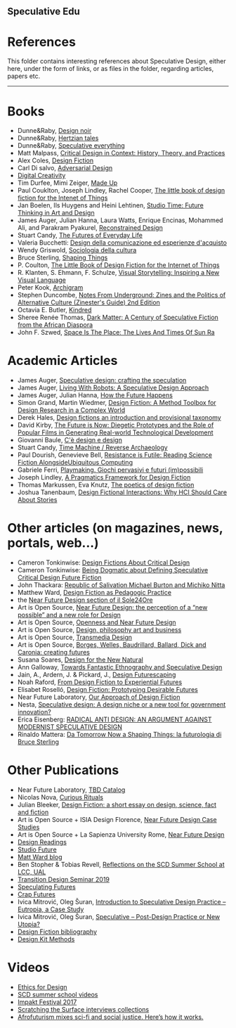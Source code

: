 ## Speculative Edu
# References
This folder contains interesting references about Speculative Design, either here, under the form of links, or as files in the folder, regarding articles, papers etc.

----

# Books

* Dunne&Raby, [Design noir](https://www.amazon.com/Design-Noir-Secret-Electronic-Objects/dp/3764365668)
* Dunne&Raby, [Hertzian tales](https://www.amazon.com/gp/product/0262541998/ref=dbs_a_def_rwt_bibl_vppi_i2)
* Dunne&Raby, [Speculative everything](https://www.amazon.com/Speculative-Everything-Design-Fiction-Dreaming/dp/0262019841)
* Matt Malpass, [Critical Design in Context: History, Theory, and Practices](http://ualresearchonline.arts.ac.uk/8978/)
* Alex Coles, [Design Fiction](http://www.sternberg-press.com/index.php?pageId=1692&l=en)
* Carl Di salvo, [Adversarial Design](https://mitpress.mit.edu/books/adversarial-design)
* [Digital Creativity](https://www.tandfonline.com/toc/ndcr20/24/1)
* Tim Durfee, Mimi Zeiger, [Made Up](http://actar.com/made-up/)
* Paul Couklton, Joseph Lindley, Rachel Cooper, [The little book of design fiction for the Intenet of Things](https://www.petrashub.org/download/little-book-of-design-fiction-for-the-internet-of-things/)
* Jan Boelen, Ils Huygens and Heini Lehtinen, [Studio Time: Future Thinking in Art and Design](http://we-make-money-not-art.com/studio-time-future-thinking-in-art-and-design/)
* James Auger, Julian Hanna, Laura Watts, Enrique Encinas, Mohammed Ali, and Parakram Pyakurel, [Reconstrained Design](https://crapfutures.tumblr.com/post/182779342094/reconstrained-design-the-book)
* Stuart Candy, [The Futures of Everyday Life](https://www.scribd.com/doc/68901075/Candy-2010-The-Futures-of-Everyday-Life)
* Valeria Bucchetti: [Design della comunicazione ed esperienze d'acquisto](https://www.francoangeli.it/Ricerca/scheda_libro.aspx?Id=11766)
* Wendy Griswold, [Sociologia della cultura](https://www.amazon.it/Sociologia-della-cultura-Wendy-Griswold/dp/8815107118)
* Bruce Sterling, [Shaping Things](https://mitpress.mit.edu/books/shaping-things)
* P. Coulton, [The Little Book of Design Fiction for the Internet of Things](https://www.petrashub.org/the-little-book-of-design-fiction-for-the-internet-of-things/)
* R. Klanten, S. Ehmann, F. Schulze, [Visual Storytelling: Inspiring a New Visual Language](https://www.amazon.com/Visual-Storytelling-Inspiring-New-Language/dp/3899553756)
* Peter Kook, [Archigram](https://www.amazon.com/Archigram-Peter-Cook/dp/1568981945)
* Stephen Duncombe, [Notes From Underground: Zines and the Politics of Alternative Culture (Zinester's Guide) 2nd Edition](https://www.amazon.com/Notes-Underground-Politics-Alternative-Culture/dp/1934620378)
* Octavia E. Butler, [Kindred](https://books.google.it/books/about/Kindred.html?id=PyOEkgEACAAJ&redir_esc=y)
* Sheree Renée Thomas, [Dark Matter: A Century of Speculative Fiction from the African Diaspora](https://www.amazon.com/Dark-Matter-Century-Speculative-Diaspora/dp/0446525839/ref=sr_1_1?keywords=dark+matter+thomas&qid=1561480349&s=gateway&sr=8-1)
* John F. Szwed, [Space Is The Place: The Lives And Times Of Sun Ra](https://www.amazon.com/Space-Place-Lives-Times-Sun/dp/0306808552)



# Academic Articles 

* James Auger, [Speculative design: crafting the speculation](https://www.tandfonline.com/doi/abs/10.1080/14626268.2013.767276)
* James Auger, [Living With Robots: A Speculative Design Approach](https://dl.acm.org/citation.cfm?id=3109824)
* James Auger, Julian Hanna, [How the Future Happens](https://jfsdigital.org/articles-and-essays/vol-23-no-3-march-2019/how-the-future-happens/)
* Simon Grand, Martin Wiedmer, [Design Fiction: A Method Toolbox for Design Research in a Complex World](http://www.drs2010.umontreal.ca/data/PDF/047.pdf)
* Derek Hales, [Design fictions an introduction and provisional taxonomy](https://www.tandfonline.com/doi/full/10.1080/14626268.2013.769453)
* David Kirby, [The Future is Now: Diegetic Prototypes and the Role of Popular Films in Generating Real-world Technological Development](https://journals.sagepub.com/doi/abs/10.1177/0306312709338325)
* Giovanni Baule, [C'è design e design](https://www.francoangeli.it/ricerca/scheda_libro.aspx?ID=22748)
* Stuart Candy, [Time Machine / Reverse Archaeology](https://www.researchgate.net/publication/305333152_Time_Machine_Reverse_Archaeology)
* Paul Dourish, Genevieve Bell, [Resistance is Futile: Reading Science Fiction AlongsideUbiquitous Computing](https://www.cl.cam.ac.uk/~afb21/tmp/puc-scifi-draft.pdf)
* Gabriele Ferri, [Playmaking. Giochi pervasivi e futuri (im)possibili](https://www.researchgate.net/publication/314389152_Playmaking_Giochi_pervasivi_e_futuri_impossibili)
* Joseph Lindley, [A Pragmatics Framework for Design Fiction](https://www.researchgate.net/publication/275517754_A_Pragmatics_Framework_for_Design_Fiction)
* Thomas Markussen, Eva Knutz, [The poetics of design fiction](https://www.researchgate.net/publication/262356453_The_poetics_of_design_fiction)
* Joshua Tanenbaum, [Design Fictional Interactions: Why HCI Should Care About Stories](https://interactions.acm.org/archive/view/september-october-2014/design-fictional-interactions-why-HCI-should-care-about-stories)

# Other articles (on magazines, news, portals, web...)

* Cameron Tonkinwise: [Design Fictions About Critical Design](http://modesofcriticism.org/design-fictions-about-critical-design/)
* Cameron Tonkinwise: [Being Dogmatic about Defining Speculative Critical Design Future Fiction](https://medium.com/@camerontw/just-design-b1f97cb3996f)
* John Thackara: [Republic of Salivation Michael Burton and Michiko Nitta](https://www.moma.org/interactives/exhibitions/2013/designandviolence/republic-of-salivation-michael-burton-and-michiko-nitta/)
* Matthew Ward, [Design Fiction as Pedagogic Practice](https://medium.com/@matthewward/design-fiction-as-pedagogic-practice-9b1fbba7ae2b)
* the [Near Future Design section of il Sole24Ore](https://argomenti.ilsole24ore.com/near-future-design.html)
* Art is Open Source, [Near Future Design: the perception of a “new possible” and a new role for Design](http://www.artisopensource.net/2013/10/28/near-future-design-the-perception-of-a-new-possible-and-a-new-role-for-design/)
* Art is Open Source, [Openness and Near Future Design](http://www.artisopensource.net/2013/11/14/openness-and-near-future-design-at-i-lab-at-luiss-university/)
* Art is Open Source, [Design, philosophy art and business](www.artisopensource.net/2014/01/25/deign-philosophy-art-and-business/)
* Art is Open Source, [Transmedia Design](www.artisopensource.net/2014/04/30/transmedia-design/)
* Art is Open Source, [Borges, Welles, Baudrillard, Ballard, Dick and Caronia: creating futures](www.artisopensource.net/2014/05/19/borges-welles-baudrillard-ballard-dick-and-caronia-creating-futures/)
* Susana Soares, [Design for the New Natural](https://pro2.unibz.it/projects/blogs/glocaldesign/publication/articles/design-for-the-new-natural)
* Ann Galloway, [Towards Fantastic Ethnography and Speculative Design](http://ethnographymatters.net/blog/2013/09/17/towards-fantastic-ethnography-and-speculative-design/)
* Jain, A., Ardern, J. & Pickard, J., [Design Futurescaping](http://www.jfs.tku.edu.tw/17-1/S02.pdf)
* Noah Raford, [From Design Fiction to Experiential Futures](http://noahraford.com/?p=1625)
* Elisabet Roselló, [Design Fiction: Prototyping Desirable Futures](http://lab.cccb.org/en/design-fiction-prototyping-desirable-futures/)
* Near Future Laboratory, [Our Approach of Design Fiction](https://medium.com/design-fictions/our-approach-of-design-fiction-3ac0b1ae81f0)
* Nesta, [Speculative design: A design niche or a new tool for government innovation?](https://www.nesta.org.uk/blog/speculative-design-a-design-niche-or-a-new-tool-for-government-innovation/)
* Erica Eisenberg: [RADICAL ANTI DESIGN: AN ARGUMENT AGAINST MODERNIST SPECULATIVE DESIGN](http://sds.parsons.edu/transdesign/seminar/radical-anti-design-an-argument-against-modernist-speculative-design/)
* Rinaldo Mattera: [Da Tomorrow Now a Shaping Things: la futurologia di Bruce Sterling](https://www.futurimagazine.it/science-fiction/tomorrow-now-shaping-things-la-futurologia-di-bruce-sterling/)



# Other Publications

* Near Future Laboratory, [TBD Catalog](http://tbdcatalog.com/)
* Nicolas Nova, [Curious Rituals](https://curiousrituals.wordpress.com/)
* Julian Bleeker, [Design Fiction: a short essay on design, science, fact and fiction](http://drbfw5wfjlxon.cloudfront.net/writing/DesignFiction_WebEdition.pdf)
* Art is Open Source + ISIA Design Florence, [Near Future Design Case Studies](http://www.artisopensource.net/NFD-NextFest2014.pdf)
* Art is Open Source + La Sapienza University Rome, [Near Future Design](https://web.uniroma1.it/msproductdesign/archiviogallerie/near-future-design#/2)
* [Design Readings](https://readings.design/)
* [Studio Future](https://z33research.be/studiotime/studiofuture/)
* [Matt Ward blog](https://sb129.com/)
* Ben Stopher & Tobias Revell, [Reflections on the SCD Summer School at LCC, UAL](https://medium.com/@IntDesCom/ben-stopher-tobias-revell-reflections-on-the-scd-summer-school-at-lcc-ual-f722d8023480)
* [Transition Design Seminar 2019](https://transitiondesignseminarcmu.net/course-overview-structure/)
* [Speculating Futures](http://speculatingfutures.club/)
* [Crap Futures](https://crapfutures.tumblr.com/)
* Ivica Mitrović, Oleg Šuran, [Introduction to Speculative Design Practice – Eutropia, a Case Study](http://interakcije.net/2015/05/12/introduction-to-speculative-design-practice-eutropia-a-case-study/)
* Ivica Mitrović, Oleg Šuran, [Speculative – Post-Design Practice or New Utopia?](http://speculative.hr/en/catalog/)
* [Design Fiction bibliography](http://www.nicolasnova.net/pasta-and-vinegar/2014/4/3/design-fiction-a-bibliography)
* [Design Kit Methods](http://www.designkit.org/methods)




# Videos
* [Ethics for Design](http://www.ethicsfordesign.com/player?lang=fr)
* [SCD summer school videos](https://www.youtube.com/watch?v=NsEWfSgLLMU)
* [Impakt Festival 2017](http://impakt.nl/festival/reports/impakt-festival-2017/impakt-festival-2017-anab-jain/)
* [Scratching the Surface interviews collections](https://scratchingthesurface.fm/collections)
* [Afrofuturism mixes sci-fi and social justice. Here’s how it works.](https://www.youtube.com/watch?time_continue=187&v=jlPwTMMhGGI)
